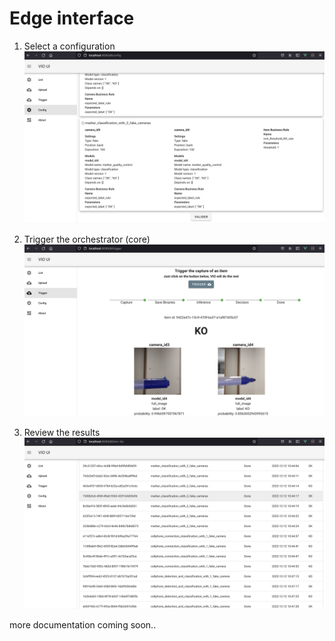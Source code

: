 # Edge interface

1. Select a configuration
 ![edge_interface_config_screen](images/edge_interface_config_screen.png)

2. Trigger the orchestrator (core)
 ![edge_interface_trigger_screen](images/edge_interface_trigger_screen.png)

3. Review the results
 ![edge_interface_item_list_screen](images/edge_interface_item_list_screen.png)
 
 
more documentation coming soon..
